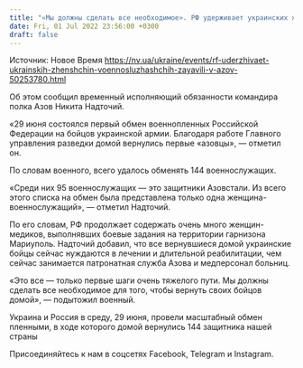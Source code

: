 ```yaml
---
title: "«Мы должны сделать все необходимое». РФ удерживает украинских женщин-военнослужащих — руководитель Азова"
date: Fri, 01 Jul 2022 23:56:00 +0300
draft: false
---
```

Источник: Новое Время https://nv.ua/ukraine/events/rf-uderzhivaet-ukrainskih-zhenshchin-voennosluzhashchih-zayavili-v-azov-50253780.html


 Об этом сообщил временный исполняющий обязанности командира полка Азов Никита Надточий.

«29 июня состоялся первый обмен военнопленных Российской Федерации на бойцов украинской армии. Благодаря работе Главного управления разведки домой вернулись первые «азовцы», — отметил он.

По словам военного, всего удалось обменять 144 военнослужащих.

«Среди них 95 военнослужащих — это защитники Азовстали. Из всего этого списка на обмен была представлена ​​только одна женщина-военнослужащий», — отметил Надточий.

По его словам, РФ продолжает содержать очень много женщин-медиков, выполнявших боевые задания на территории гарнизона Мариуполь. Надточий добавил, что все вернувшиеся домой украинские бойцы сейчас нуждаются в лечении и длительной реабилитации, чем сейчас занимается патронатная служба Азова и медперсонал больниц.

«Это все — только первые шаги очень тяжелого пути. Мы должны сделать все необходимое для того, чтобы вернуть своих бойцов домой», — подытожил военный.

Украина и Россия в среду, 29 июня, провели масштабный обмен пленными, в ходе которого домой вернулись 144 защитника нашей страны

Присоединяйтесь к нам в соцсетях Facebook, Telegram и Instagram.
